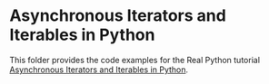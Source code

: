 # Asynchronous Iterators and Iterables in Python

This folder provides the code examples for the Real Python tutorial [Asynchronous Iterators and Iterables in Python](https://realpython.com/python-async-iterator/).
